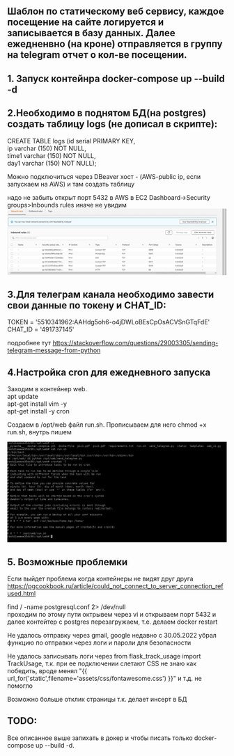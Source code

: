 ## Шаблон по статическому веб сервису, каждое посещение на сайте логируется и записывается в базу данных. Далее ежедненвно (на кроне) отправляется в группу на telegram отчет о кол-ве посещении.

## 1. Запуск контейнра docker-compose up --build -d
## 2.Необходимо в поднятом БД(на postgres) создать таблицу logs (не дописал в скрипте): <br/>
CREATE TABLE logs (id serial PRIMARY KEY, <br/>
                    ip varchar (150) NOT NULL, <br/>
                    time1  varchar (150) NOT NULL, <br/>
                    day1  varchar (150) NOT NULL); <br/>
                    
Можно подключиться через DBeaver хост - (AWS-public ip, если запускаем на AWS) и там создать таблицу

надо не забыть открыт порт 5432 в AWS в EC2 Dashboard->Security groups>Inbounds rules иначе не увидим
![Image alt](https://github.com/shaimarus/web_sites_static_tempate/blob/main/AWS_security_group.jpg)

## 3.Для телеграм канала необходимо завести свои данные по токену и CHAT_ID:
TOKEN = '5510341962:AAHdg5oh6-o4jDWLoBEsCpOsACVSnGTqFdE'
CHAT_ID = '491737145'

подробнее тут
https://stackoverflow.com/questions/29003305/sending-telegram-message-from-python
## 4.Настройка cron для ежедневного запуска
Заходим в контейнер web. <br/>
apt update <br/>
apt-get install vim -y <br/>
apt-get install -y cron <br/>

Создаем в /opt/web файл run.sh. Прописываем для него chmod +x run.sh, внутрь пишем

![Image alt](https://github.com/shaimarus/web_sites_static_tempate/blob/main/crontab.jpg)

## 5. Возможные проблемки
Если выйдет проблема когда контейнеры не видят друг друга <br/>
https://pgcookbook.ru/article/could_not_connect_to_server_connection_refused.html <br/>

find / -name postgresql.conf 2> /dev/null <br/>
проходим по этому пути октрывем через vi и открываем порт 5432 и далее контейтер с postgres перезагружаем, т.е. делаем docker restart <br/>

Не удалось отправку через gmail, google недавно с 30.05.2022 убрал функцию по отправки через логи и пароли для безопасности<br/>

Не удалось записывать логи через from flask_track_usage import TrackUsage, т.к. при ее подключении слетают CSS не знаю как победить, вроде менял "{{ url_for('static',filename='assets/css/fontawesome.css') }}" и т.д. не помогло <br/>

Возможно больше отклик страницы т.к. делает инсерт в БД <br/>


## TODO: <br/>
Все описанное выше запихать в докер и чтобы писать только docker-compose up --build -d.


